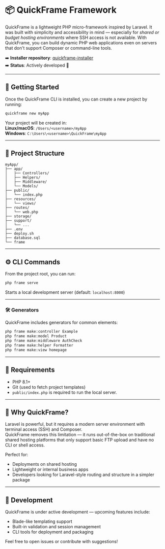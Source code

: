 
# 📦 QuickFrame Framework

QuickFrame is a lightweight PHP micro-framework inspired by Laravel. It was built with simplicity and accessibility in mind — especially for *shared or budget hosting environments* where SSH access is not available. With QuickFrame, you can build dynamic PHP web applications even on servers that don't support Composer or command-line tools.

➡️ **Installer repository**: [quickframe-installer](https://github.com/PierrOwO/quickframe-installer)  
➡️ **Status**: Actively developed 🚧

---

## 🚀 Getting Started

Once the QuickFrame CLI is installed, you can create a new project by running:

```bash
quickframe new myApp
```

Your project will be created in:  
**Linux/macOS**: `/Users/<username>/myApp`  
**Windows**: `C:\Users\<username>\QuickFrame\myApp`

---

## 📂 Project Structure

```
myApp/
├── app/
│   ├── Controllers/
│   ├── Helpers/
│   ├── Middleware/
│   └── Models/
├── public/
│   └── index.php
├── resources/
│   └── views/
├── routes/
│   └── web.php
├── storage/
├── support/
│   └── ...
├── .env
├── deploy.sh
├── database.sql
└── frame
```

---

## ⚙️ CLI Commands

From the project root, you can run:

```bash
php frame serve
```

Starts a local development server (default: `localhost:8000`)

---

### 🛠 Generators

QuickFrame includes generators for common elements:

```bash
php frame make:controller Example
php frame make:model Product
php frame make:middleware AuthCheck
php frame make:helper Formatter
php frame make:view homepage
```

---

## 📡 Requirements

- PHP 8.1+
- Git (used to fetch project templates)
- `public/index.php` is required to run the local server.

---

## 🎯 Why QuickFrame?

Laravel is powerful, but it requires a modern server environment with terminal access (SSH) and Composer.  
QuickFrame removes this limitation — it runs out-of-the-box on traditional shared hosting platforms that only support basic FTP upload and have no CLI or shell access.

Perfect for:

- Deployments on shared hosting
- Lightweight or internal business apps
- Developers looking for Laravel-style routing and structure in a simpler package

---

## 🔧 Development

QuickFrame is under active development — upcoming features include:

- Blade-like templating support
- Built-in validation and session management
- CLI tools for deployment and packaging

Feel free to open issues or contribute with suggestions!

